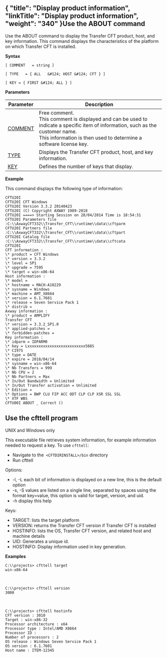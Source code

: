 {
    "title": "Display product information",
    "linkTitle": "Display product information",
    "weight": "340"
}Use the ABOUT command
---------------------

Use the ABOUT command to display
the Transfer CFT product, host, and key information. This command displays the characteristics of the platform
on which Transfer CFT is installed.

******Syntax******

`[ COMMENT   = string ]`

`[ TYPE   = { ALL   &#124; HOST &#124; CFT } ]`

`[ KEY = { FIRST &#124; ALL } ]`

****Parameters****


| Parameter  | Description  |
| --- | --- |
| [COMMENT](../../../../c_intro_userinterfaces/command_summary/parameter_intro/comment) | Free comment.<br/> This comment is displayed and can be used to indicate a specific item of information, such as the customer name.<br/> This information is then used to determine a software license key. |
| [TYPE](../../../../c_intro_userinterfaces/command_summary/parameter_intro/type)  | Displays the Transfer CFT product, host, and key information.  |
| [KEY](../../../../c_intro_userinterfaces/command_summary/parameter_intro/key)  | Defines the number of keys that display.  |


****Example****

This command displays the following type of information:

```
CFTU20I
CFTU20I CFT Windows
CFTU20I Version 3.3.2 20140423
CFTU20I (C) Copyright AXWAY 1989-2018
CFTU20I ====> Starting Session on 28/04/2014 Time is 18:54:31
CFTU20I Parameters file :C:\\AxwayCFT332\\Transfer_CFT\\runtime\\data\\cftparm
CFTU20I Partners file :C:\\AxwayCFT332\\Transfer_CFT\\runtime\\data\\cftpart
CFTU20I Catalog file :C:\\AxwayCFT332\\Transfer_CFT\\runtime\\data\\cftcata
CFTU20I
CFT information :
\* product = CFT Windows
\* version = 3.3.2
\* level = SP1
\* upgrade = 7595
\* target = win-x86-64
Host information :
\* model =
\* hostname = MACH-A10229
\* sysname = Windows
\* machine = AMT_X8664
\* version = 6.1.7601
\* release = Seven Service Pack 1
\* distrib =
Axway information :
\* product = AMPLIFY
Transfer CFT
\* version = 3.3.2_SP1.0
\* applied-patches =
\* forbidden-patches =
Key information :
\* idparm = IDPARM0
\* key = Lxxxxxxxxxxxxxxxxxxxxxxxxxx588S
\* CI97S
\* type = DATE
\* expire = 2018/04/14
\* sysname = win-x86-64
\* Nb Transfers = 999
\* Nb CPU = 2
\* Nb Partners = Max
\* In/Out Bandwidth = Unlimited
\* In/Out Transfer activation = Unlimited
\* Edition =
\* Options = BWP CLU FIP ACC ODT CLP CLP XSR SSL SSL
\* XTF WBS
CFTU00I ABOUT _ Correct ()
```
<span id="CFTTELL"></span>

Use the cfttell program
-----------------------

UNIX and Windows only

This executable file retrieves system information, for example information needed to request a key. To use `cfttell`:

- Navigate to the` <CFTDIRINSTALL>/bin` directory
- Run cfttell

Options:

- -l, -L each bit of information is displayed on a new line, this is the default option
- -s, -S values are listed on a single line, separated by spaces using the format key=value, this option is valid for target, version, and uid.
- -h display this help

Keys:

- TARGET: lists the target platform
- VERSION: returns the Transfer CFT version if Transfer CFT is installed
- HOSTINFO: lists the OS, Transfer CFT version, and related host and machine details
- UID: Generates a unique id.
- HOSTINFO: Display information used in key generation.

****Examples****

```
C:\\projects> cfttell target
win-x86-64
```

 

```
C:\\projects> cfttell version
3000
```

 

```
C:\\projects> cfttell hostinfo
CFT version : 3010
Target : win-x86-32
Processor architecture : x64
Processor type : Intel/AMD X8664
Processor ID :
Number of processors : 2
OS release : Windows Seven Service Pack 1
OS version : 6.1.7601
Host name : ITEM-12345
```
